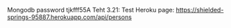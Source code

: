 Mongodb password  tjkfff55A
Teht 3.21: Test Heroku page: https://shielded-springs-95887.herokuapp.com/api/persons
